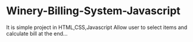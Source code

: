 # Winery-Billing-System-Javascript
It is simple project in HTML,CSS,Javascript
Allow user to select items and calculate bill at the end...
